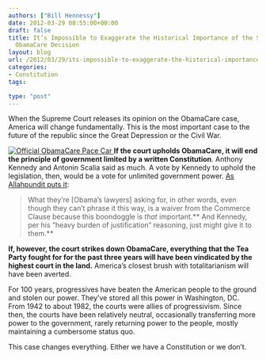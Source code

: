```yaml
---
authors: ["Bill Hennessy"]
date: 2012-03-29 08:55:00+00:00
draft: false
title: It’s Impossible to Exaggerate the Historical Importance of the Supreme Court’s
  ObamaCare Decision
layout: blog
url: /2012/03/29/its-impossible-to-exaggerate-the-historical-importance-of-the-supreme-courts-obamacare-decision/
categories:
- Constitution
tags:

type: "post"
---
```


When the Supreme Court releases its opinion on the ObamaCare case, America will change fundamentally. This is the most important case to the future of the republic since the Great Depression or the Civil War.

 

[![Official ObamaCare Pace Car](https://ludicrite.files.wordpress.com/2012/04/obamacare-pace-car_thumb.jpg)
](https://ludicrite.files.wordpress.com/2012/04/obamacare-pace-car.jpg) **If the court upholds ObamaCare, it will end the principle of government limited by a written Constitution**. Anthony Kennedy and Antonin Scalia said as much. A vote by Kennedy to uphold the legislation, then, would be a vote for unlimited government power. [As Allahpundit puts it](https://hotair.com/archives/2012/03/28/paul-clement-whats-at-stake-here-is-the-basic-nature-of-our-government/):

 

>   
> 
> What they’re [Obama’s lawyers] asking for, in other words, even though they can’t phrase it this way, is a waiver from the Commerce Clause because this boondoggle is _that_ important.** And Kennedy, per his “heavy burden of justification” reasoning, just might give it to them.**
> 
> 

 

**If, however, the court strikes down ObamaCare, everything that the Tea Party fought for for the past three years will have been vindicated by the highest court in the land.** America’s closest brush with totalitarianism will have been averted. 

 

For 100 years, progressives have beaten the American people to the ground and stolen our power. They’ve stored all this power in Washington, DC. From 1942 to about 1982, the courts were allies of progressivism. Since then, the courts have been relatively neutral, occasionally transferring more power to the government, rarely returning power to the people, mostly maintaining a cumbersome status quo.

 

This case changes everything. Either we have a Constitution or we don’t. 
